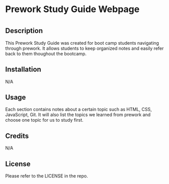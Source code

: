 # Prework Study Guide Webpage
# <Prework Study Guide Webpage>

## Description

This Prework Study Guide was created for boot camp students navigating through prework. It allows students to keep organized notes and easily refer back to them thoughout the bootcamp.

## Installation

N/A

## Usage

Each section contains notes about a certain topic such as HTML, CSS, JavaScript, Git. It will also list the topics we learned from prework and choose one topic for us to study first.

## Credits

N/A

## License

Please refer to the LICENSE in the repo.